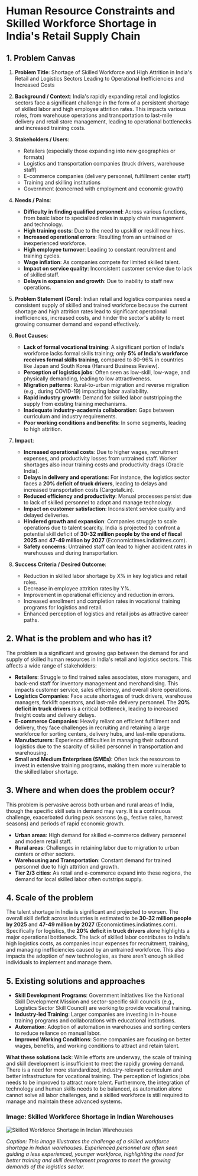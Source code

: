 # Human Resource Constraints and Skilled Workforce Shortage in India's Retail Supply Chain

## 1. Problem Canvas

1.  **Problem Title**: Shortage of Skilled Workforce and High Attrition in India's Retail and Logistics Sectors Leading to Operational Inefficiencies and Increased Costs

2.  **Background / Context**: India's rapidly expanding retail and logistics sectors face a significant challenge in the form of a persistent shortage of skilled labor and high employee attrition rates. This impacts various roles, from warehouse operations and transportation to last-mile delivery and retail store management, leading to operational bottlenecks and increased training costs.

3.  **Stakeholders / Users**:
    *   Retailers (especially those expanding into new geographies or formats)
    *   Logistics and transportation companies (truck drivers, warehouse staff)
    *   E-commerce companies (delivery personnel, fulfillment center staff)
    *   Training and skilling institutions
    *   Government (concerned with employment and economic growth)

4.  **Needs / Pains**:
    *   **Difficulty in finding qualified personnel**: Across various functions, from basic labor to specialized roles in supply chain management and technology.
    *   **High training costs**: Due to the need to upskill or reskill new hires.
    *   **Increased operational errors**: Resulting from an untrained or inexperienced workforce.
    *   **High employee turnover**: Leading to constant recruitment and training cycles.
    *   **Wage inflation**: As companies compete for limited skilled talent.
    *   **Impact on service quality**: Inconsistent customer service due to lack of skilled staff.
    *   **Delays in expansion and growth**: Due to inability to staff new operations.

5.  **Problem Statement (Core)**: Indian retail and logistics companies need a consistent supply of skilled and trained workforce because the current shortage and high attrition rates lead to significant operational inefficiencies, increased costs, and hinder the sector's ability to meet growing consumer demand and expand effectively.

6.  **Root Causes**:
    *   **Lack of formal vocational training**: A significant portion of India's workforce lacks formal skills training; only **5% of India's workforce receives formal skills training**, compared to 80-96% in countries like Japan and South Korea (Harvard Business Review).
    *   **Perception of logistics jobs**: Often seen as low-skill, low-wage, and physically demanding, leading to low attractiveness.
    *   **Migration patterns**: Rural-to-urban migration and reverse migration (e.g., during COVID-19) impacting labor availability.
    *   **Rapid industry growth**: Demand for skilled labor outstripping the supply from existing training mechanisms.
    *   **Inadequate industry-academia collaboration**: Gaps between curriculum and industry requirements.
    *   **Poor working conditions and benefits**: In some segments, leading to high attrition.

7.  **Impact**:
    *   **Increased operational costs**: Due to higher wages, recruitment expenses, and productivity losses from untrained staff. Worker shortages also incur training costs and productivity drags (Oracle India).
    *   **Delays in delivery and operations**: For instance, the logistics sector faces a **20% deficit of truck drivers**, leading to delays and increased transportation costs (Cargotalk.in).
    *   **Reduced efficiency and productivity**: Manual processes persist due to lack of skilled personnel to adopt and manage technology.
    *   **Impact on customer satisfaction**: Inconsistent service quality and delayed deliveries.
    *   **Hindered growth and expansion**: Companies struggle to scale operations due to talent scarcity. India is projected to confront a potential skill deficit of **30-32 million people by the end of fiscal 2025** and **47-49 million by 2027** (Economictimes.indiatimes.com).
    *   **Safety concerns**: Untrained staff can lead to higher accident rates in warehouses and during transportation.

8.  **Success Criteria / Desired Outcome**:
    *   Reduction in skilled labor shortage by X% in key logistics and retail roles.
    *   Decrease in employee attrition rates by Y%.
    *   Improvement in operational efficiency and reduction in errors.
    *   Increased enrollment and completion rates in vocational training programs for logistics and retail.
    *   Enhanced perception of logistics and retail jobs as attractive career paths.

## 2. What is the problem and who has it?

The problem is a significant and growing gap between the demand for and supply of skilled human resources in India's retail and logistics sectors. This affects a wide range of stakeholders:

*   **Retailers**: Struggle to find trained sales associates, store managers, and back-end staff for inventory management and merchandising. This impacts customer service, sales efficiency, and overall store operations.
*   **Logistics Companies**: Face acute shortages of truck drivers, warehouse managers, forklift operators, and last-mile delivery personnel. The **20% deficit in truck drivers** is a critical bottleneck, leading to increased freight costs and delivery delays.
*   **E-commerce Companies**: Heavily reliant on efficient fulfillment and delivery, they face challenges in recruiting and retaining a large workforce for sorting centers, delivery hubs, and last-mile operations.
*   **Manufacturers**: Experience difficulties in managing their outbound logistics due to the scarcity of skilled personnel in transportation and warehousing.
*   **Small and Medium Enterprises (SMEs)**: Often lack the resources to invest in extensive training programs, making them more vulnerable to the skilled labor shortage.

## 3. Where and when does the problem occur?

This problem is pervasive across both urban and rural areas of India, though the specific skill sets in demand may vary. It is a continuous challenge, exacerbated during peak seasons (e.g., festive sales, harvest seasons) and periods of rapid economic growth.

*   **Urban areas**: High demand for skilled e-commerce delivery personnel and modern retail staff.
*   **Rural areas**: Challenges in retaining labor due to migration to urban centers or other sectors.
*   **Warehousing and Transportation**: Constant demand for trained personnel due to high attrition and growth.
*   **Tier 2/3 cities**: As retail and e-commerce expand into these regions, the demand for local skilled labor often outstrips supply.

## 4. Scale of the problem

The talent shortage in India is significant and projected to worsen. The overall skill deficit across industries is estimated to be **30-32 million people by 2025** and **47-49 million by 2027** (Economictimes.indiatimes.com). Specifically for logistics, the **20% deficit in truck drivers** alone highlights a major operational bottleneck. The lack of skilled labor contributes to India's high logistics costs, as companies incur expenses for recruitment, training, and managing inefficiencies caused by an untrained workforce. This also impacts the adoption of new technologies, as there aren't enough skilled individuals to implement and manage them.

## 5. Existing solutions and approaches

*   **Skill Development Programs**: Government initiatives like the National Skill Development Mission and sector-specific skill councils (e.g., Logistics Sector Skill Council) are working to provide vocational training.
*   **Industry-led Training**: Larger companies are investing in in-house training programs and collaborations with educational institutions.
*   **Automation**: Adoption of automation in warehouses and sorting centers to reduce reliance on manual labor.
*   **Improved Working Conditions**: Some companies are focusing on better wages, benefits, and working conditions to attract and retain talent.

**What these solutions lack**: While efforts are underway, the scale of training and skill development is insufficient to meet the rapidly growing demand. There is a need for more standardized, industry-relevant curriculum and better infrastructure for vocational training. The perception of logistics jobs needs to be improved to attract more talent. Furthermore, the integration of technology and human skills needs to be balanced, as automation alone cannot solve all labor challenges, and a skilled workforce is still required to manage and maintain these advanced systems.




### Image: Skilled Workforce Shortage in Indian Warehouses

![Skilled Workforce Shortage in Indian Warehouses](https://private-us-east-1.manuscdn.com/sessionFile/LZDZtQpmTC10xf7KxaRWFs/sandbox/JUun3jKmnYHk1RNe5ZdwbK-images_1751615818734_na1fn_L2hvbWUvdWJ1bnR1L0h1bWFuX1Jlc291cmNlX0NvbnN0cmFpbnRzX1NraWxsZWRfV29ya2ZvcmNlX1Nob3J0YWdl.png?Policy=eyJTdGF0ZW1lbnQiOlt7IlJlc291cmNlIjoiaHR0cHM6Ly9wcml2YXRlLXVzLWVhc3QtMS5tYW51c2Nkbi5jb20vc2Vzc2lvbkZpbGUvTFpEWnRRcG1UQzEweGY3S3hhUldGcy9zYW5kYm94L0pVdW4zakttbllIazFSTmU1WmR3YkstaW1hZ2VzXzE3NTE2MTU4MTg3MzRfbmExZm5fTDJodmJXVXZkV0oxYm5SMUwwaDFiV0Z1WDFKbGMyOTFjbU5sWDBOdmJuTjBjbUZwYm5SelgxTnJhV3hzWldSZlYyOXlhMlp2Y21ObFgxTm9iM0owWVdkbC5wbmciLCJDb25kaXRpb24iOnsiRGF0ZUxlc3NUaGFuIjp7IkFXUzpFcG9jaFRpbWUiOjE3OTg3NjE2MDB9fX1dfQ__&Key-Pair-Id=K2HSFNDJXOU9YS&Signature=ciMn4uFseR42eZgYIHkrLxbIL5lp8j4iiI8QWo0CW8lW5HzgnCmtO4WSrKmsTYKVvVUu5sdCHbCMmRv2mnThKbYdKxfIfSgV~iUv1jOCyVnERuk8gKhTEh9LJr2l6IIhEu5YLhSbRlJWrvnOb3-EZYTJ7tU4EkenjpcyepljbhFqINJ-giWg5bYmB65aYCjH4~WPhujCIKtFi7gkSzR3jwsgOAziIaTZnP6z9zPr1PktKs40pNtiKbKfZBvxHh3jvuqUZbIN2eKKAgUjXeAPsTBUGFyjMEvIoApZ0~vMvteMMZk8n4QSHxwPUnxMA41s1B2ESEJp5nV75ks7ROL3xg__)

*Caption: This image illustrates the challenge of a skilled workforce shortage in Indian warehouses. Experienced personnel are often seen guiding a less experienced, younger workforce, highlighting the need for better training and skill development programs to meet the growing demands of the logistics sector.*




